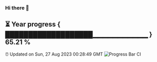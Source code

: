 ### Hi there 👋
⏳ Year progress { ███████████████████▁▁▁▁▁▁▁▁▁▁▁ } 65.21 %
---
⏰ Updated on Sun, 27 Aug 2023 00:28:49 GMT
![Progress Bar CI](https://github.com/Moyi321/Moyi321/workflows/Progress%20Bar%20CI/badge.svg)
